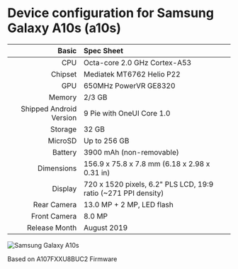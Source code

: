 Device configuration for Samsung Galaxy A10s (a10s)
================================================================
 
Basic   | Spec Sheet
-------:|:-------------------------
CPU     | Octa-core 2.0 GHz Cortex-A53
Chipset | Mediatek MT6762 Helio P22
GPU     | 650MHz PowerVR GE8320
Memory  | 2/3 GB
Shipped Android Version | 9 Pie with OneUI Core 1.0
Storage | 32 GB
MicroSD | Up to 256 GB
Battery | 3900 mAh (non-removable)
Dimensions | 156.9 x 75.8 x 7.8 mm (6.18 x 2.98 x 0.31 in)
Display | 720 x 1520 pixels, 6.2" PLS LCD, 19:9 ratio (~271 PPI density)
Rear Camera  | 13.0 MP + 2 MP, LED flash
Front Camera | 8.0 MP
Release Month | August 2019
 
![Samsung Galaxy A10s](https://fdn2.gsmarena.com/vv/pics/samsung/samsung-galaxy-a10s-1.jpg "Samsung Galaxy A10s")

Based on A107FXXU8BUC2 Firmware
